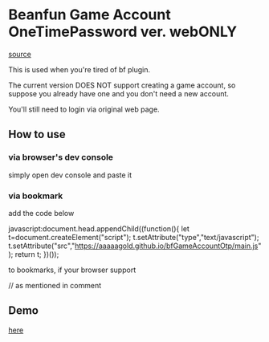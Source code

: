 # Beanfun Game Account OneTimePassword ver. webONLY

[source](https://aaaaagold.github.io/bfGameAccountOtp/main.js)

This is used when you're tired of bf plugin.

The current version DOES NOT support creating a game account, so suppose you already have one and you don't need a new account.

You'll still need to login via original web page.

## How to use

### via browser's dev console

simply open dev console and paste it

### via bookmark

add the code below

javascript:document.head.appendChild((function(){ let t=document.createElement("script"); t.setAttribute("type","text/javascript"); t.setAttribute("src","https://aaaaagold.github.io/bfGameAccountOtp/main.js"); return t; })());

to bookmarks, if your browser support

// as mentioned in comment

## Demo

[here](https://youtu.be/5Cat5kjahdU)
